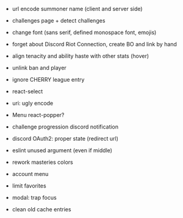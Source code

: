 - url encode summoner name (client and server side)
- challenges page + detect challenges
- change font (sans serif, defined monospace font, emojis)
- forget about Discord Riot Connection, create BO and link by hand

- align tenacity and ability haste with other stats (hover)
- unlink ban and player
- ignore CHERRY league entry
- react-select
- uri: ugly encode
- Menu react-popper?
- challenge progression discord notification
- discord OAuth2: proper state (redirect url)
- eslint unused argument (even if middle)
- rework masteries colors
- account menu
- limit favorites
- modal: trap focus
- clean old cache entries
